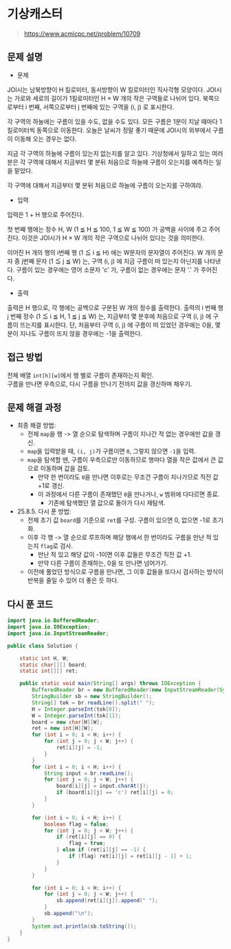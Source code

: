 # 기상캐스터

> https://www.acmicpc.net/problem/10709

## 문제 설명

- 문제

JOI시는 남북방향이 H 킬로미터, 동서방향이 W 킬로미터인 직사각형 모양이다. JOI시는 가로와 세로의 길이가 1킬로미터인 H × W 개의 작은 구역들로 나뉘어 있다. 북쪽으로부터 i 번째, 서쪽으로부터 j 번째에
있는 구역을 (i, j) 로 표시한다.

각 구역의 하늘에는 구름이 있을 수도, 없을 수도 있다. 모든 구름은 1분이 지날 때마다 1킬로미터씩 동쪽으로 이동한다. 오늘은 날씨가 정말 좋기 때문에 JOI시의 외부에서 구름이 이동해 오는 경우는 없다.

지금 각 구역의 하늘에 구름이 있는지 없는지를 알고 있다. 기상청에서 일하고 있는 여러분은 각 구역에 대해서 지금부터 몇 분뒤 처음으로 하늘에 구름이 오는지를 예측하는 일을 맡았다.

각 구역에 대해서 지금부터 몇 분뒤 처음으로 하늘에 구름이 오는지를 구하여라.

- 입력

입력은 1 + H 행으로 주어진다.

첫 번째 행에는 정수 H, W (1 ≦ H ≦ 100, 1 ≦ W ≦ 100) 가 공백을 사이에 주고 주어진다. 이것은 JOI시가 H × W 개의 작은 구역으로 나뉘어 있다는 것을 의미한다.

이어진 H 개의 행의 i번째 행 (1 ≦ i ≦ H) 에는 W문자의 문자열이 주어진다. W 개의 문자 중 j번째 문자 (1 ≦ j ≦ W) 는, 구역 (i, j) 에 지금 구름이 떠 있는지 아닌지를 나타낸다. 구름이
있는 경우에는 영어 소문자 'c' 가, 구름이 없는 경우에는 문자 '.' 가 주어진다.

- 출력

출력은 H 행으로, 각 행에는 공백으로 구분된 W 개의 정수를 출력한다. 출력의 i 번째 행 j 번째 정수 (1 ≦ i ≦ H, 1 ≦ j ≦ W) 는, 지금부터 몇 분후에 처음으로 구역 (i, j) 에 구름이
뜨는지를 표시한다. 단, 처음부터 구역 (i, j) 에 구름이 떠 있었던 경우에는 0을, 몇 분이 지나도 구름이 뜨지 않을 경우에는 -1을 출력한다.

## 접근 방법

전체 배열 `int[h][w]`에서 행 별로 구름이 존재하는지 확인.  
구름을 만나면 우측으로, 다시 구름을 만나기 전까지 값을 갱신하며 채우기.

## 문제 해결 과정

- 최종 해결 방법:
    - 전체 `map`을 행 -> 열 순으로 탐색하며 구름이 지나간 적 없는 경우에만 값을 갱신.
    - `map`을 입력받을 때, `(i, j)`가 구름이면 `0`, 그렇지 않으면 `-1`을 입력.
    - `map`을 탐색할 땐, 구름이 우측으로만 이동하므로 행마다 열을 작은 값에서 큰 값으로 이동하며 값을 검토.
        - 만약 한 번이라도 `0`을 만나면 이후로는 무조건 구름이 지나가므로 직전 값 +1로 갱신.
        - 이 과정에서 다른 구름이 존재했던 `0`을 만나거나, `w` 범위에 다다르면 종료.
            - 기존에 탐색했던 열 값으로 돌아가 다시 재탐색.
- 25.8.5. 다시 푼 방법:
    - 전체 초기 값 `board`를 기준으로 `ret`를 구성. 구름이 있으면 0, 없으면 -1로 초기화.
    - 이후 각 행 -> 열 순으로 루프하며 해당 행에서 한 번이라도 구름을 만난 적 있는지 `flag`로 검사.
        - 만난 적 있고 해당 값이 -1이면 이후 값들은 무조건 직전 값 +1.
        - 만약 다른 구름이 존재하는, 0을 또 만나면 넘어가기.
    - 이전에 풀었던 방식으로 구름을 만나면, 그 이후 값들을 또다시 검사하는 방식이 반복을 줄일 수 있어 더 좋은 듯 하다.


## 다시 푼 코드

```java
import java.io.BufferedReader;
import java.io.IOException;
import java.io.InputStreamReader;

public class Solution {

    static int H, W;
    static char[][] board;
    static int[][] ret;

    public static void main(String[] args) throws IOException {
        BufferedReader br = new BufferedReader(new InputStreamReader(System.in));
        StringBuilder sb = new StringBuilder();
        String[] tok = br.readLine().split(" ");
        H = Integer.parseInt(tok[0]);
        W = Integer.parseInt(tok[1]);
        board = new char[H][W];
        ret = new int[H][W];
        for (int i = 0; i < H; i++) {
            for (int j = 0; j < W; j++) {
                ret[i][j] = -1;
            }
        }
        for (int i = 0; i < H; i++) {
            String input = br.readLine();
            for (int j = 0; j < W; j++) {
                board[i][j] = input.charAt(j);
                if (board[i][j] == 'c') ret[i][j] = 0;
            }
        }

        for (int i = 0; i < H; i++) {
            boolean flag = false;
            for (int j = 0; j < W; j++) {
                if (ret[i][j] == 0) {
                    flag = true;
                } else if (ret[i][j] == -1) {
                    if (flag) ret[i][j] = ret[i][j - 1] + 1;
                }
            }
        }

        for (int i = 0; i < H; i++) {
            for (int j = 0; j < W; j++) {
                sb.append(ret[i][j]).append(" ");
            }
            sb.append("\n");
        }
        System.out.println(sb.toString());
    }
}
```